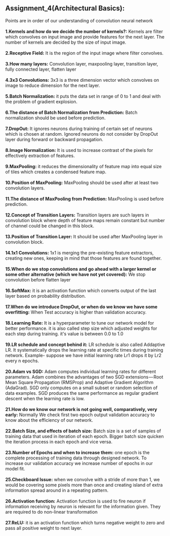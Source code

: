 ## Assignment_4(Architectural Basics):
Points are in order of our understanding of convolution neural network</br></br>
**1.Kernels and how do we decide the number of kernels?:** Kernels are filter which convolves on input image and provide features for the next layer. The number of kernels are decided by the size of input image.</br></br>
**2.Receptive Field:** It is the region of the input image where filter convolves.</br> </br>
**3.How many layers:** Convolution layer, maxpooling layer, transition layer, fully connected layer, flatten layer</br> </br>
**4.3x3 Convolutions:** 3x3 is a three dimension vector which convolves on image to reduce dimension for the next layer.</br></br>
**5.Batch Normalization:** it puts the data set in range of 0 to 1 and deal with the problem of gradient explosion.</br></br>
**6.The distance of Batch Normalization from Prediction:** Batch normalization should be used before prediction.<br/></br>
**7.DropOut:** It ignores neurons during training of certain set of neurons which is chosen at random. Ignored neurons do not consider by DropOut layer during forward or backward propagation.<br/></br>
**8.Image Normalization:** It is used to increase contrast of the pixels for effectively extraction of features.</br></br>
**9.MaxPooling:** it reduces the dimensionality of feature map into equal size of tiles which creates a condensed feature map.</br> </br>
**10.Position of MaxPooling:** MaxPooling should be used after at least two convolution layers.</br></br>
**11.The distance of MaxPooling from Prediction:** MaxPooling is used before prediction.<br/></br>
**12.Concept of Transition Layers:** Transition layers are such layers in convolution block where depth of feature maps remain constant but number of channel could be changed in this block.</br></br>
**13.Position of Transition Layer:** It should be used after MaxPooling layer in convolution block.</br></br>
**14.1x1 Convolutions:** 1x1 is merging the pre-existing feature extractors, creating new ones, keeping in mind that those features are found together.</br></br>
**15.When do we stop convolutions and go ahead with a larger kernel or some other alternative (which we have not yet covered):** We stop convolution before flatten layer<br/></br>
**16.SoftMax:** it is an activation function which converts output of the last layer based on probability distribution.</br></br>
**17.When do we introduce DropOut, or when do we know we have some overfitting:** When Test accuracy is higher than validation accuracy.<br/></br>
**18.Learning Rate:** It is a hyperparameter to tune our network model for better performance. it is also called step size which adjusted weights for each step during training. it's value is between 0.0 to 1.0</br> </br>
**19.LR schedule and concept behind it:** LR schedule is also called Addaptive LR. It systematically drops the learning rate at specific times during training network. Example- suppose we have initial learning rate Lr1 drops it by Lr2 every n epochs.<br/></br>
**20.Adam vs SGD:** Adam computes individual learning rates for different parameters. Adam combines the advantages of two SGD extensions — Root Mean Square Propagation (RMSProp) and Adaptive Gradient Algorithm (AdaGrad). SGD only computes on a small subset or random selection of data examples. SGD produces the same performance as regular gradient descent when the learning rate is low.<br/></br>
**21.How do we know our network is not going well, comparatively, very early:** Normally We check first two epoch output validation accuracy to know about the efficiency of our network.<br/></br>
**22.Batch Size, and effects of batch size:** Batch size is a set of samples of training data that used in iteration of each epoch. Bigger batch size quicken the iteration process in each epoch and vice versa.<br/></br>
**23.Number of Epochs and when to increase them:** one epoch is the complete processing of training data through designed network. To increase our validation accuracy we increase number of epochs in our model fit. <br/></br>
**25.Checkboard Issue:** when we convolve with a stride of more than 1, we would be covering some pixels more than once and creating island of extra information spread around in a repeating pattern. </br></br>
**26.Activation function:** Activation function is used to fire neuron if information receiving by neuron is relevant for the information given. They are required to do non-linear transformation</br></br>
**27.ReLU:** it is an activation function which turns negative weight to zero and pass all positive weight to next layer.</br>
